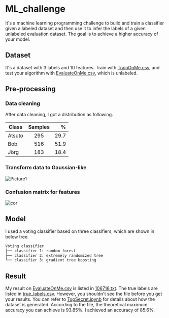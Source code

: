 # ML_challenge

It's a machine learning programming challenge to build and train a classifier given a labeled dataset and then use it to infer the labels of a given unlabeled evaluation dataset. The goal is to achieve a higher accuracy of your model.

## Dataset

It's a dataset with 3 labels and 10 features. Train with [TrainOnMe.csv](https://github.com/jhan15/ML_challenge/blob/master/Dataset/TrainOnMe.csv), 
and test your algorithm with [EvaluateOnMe.csv](https://github.com/jhan15/ML_challenge/blob/master/Dataset/EvaluateOnMe.csv), which is unlabeled.

## Pre-processing

### Data cleaning

After data cleaning, I got a distribution as following.

| Class         | Samples       |      %|
| ------------- |:-------------:| -----:|
| Atsuto        | 295           |   29.7|
| Bob           | 516           |   51.9|
| Jörg          | 183           |   18.4|

### Transform data to Gaussian-like

![Picture1](https://user-images.githubusercontent.com/62132206/120284625-ba4a3e00-c2bc-11eb-8e59-916d5b8a5b4e.png)

### Confusion matrix for features

![cor](https://user-images.githubusercontent.com/62132206/117428710-9c402680-af26-11eb-97b5-bd7953c1a57e.png)

## Model

I used a voting classifier based on three classifiers, which are shown in below tree.

```bash
Voting classifier
├── classifier 1: random forest
├── classifier 2: extremely randomized tree
└── classifier 3: gradient tree boosting
```

## Result

My result on [EvaluateOnMe.csv](https://github.com/jhan15/ML_challenge/blob/master/Dataset/EvaluateOnMe.csv) is listed in [106716.txt](https://github.com/jhan15/ML_challenge/blob/master/Result/106716.txt). The true labels are listed in [true_labels.csv](https://github.com/jhan15/ML_challenge/blob/master/Result/true_labels.csv). However, you shouldn't see the file before you get your results. You can refer to [TopSecret.ipynb](https://github.com/jhan15/ML_challenge/blob/master/Result/TopSecret.ipynb) for details about how the dataset is generated. According to the file, the theoretical maximum accuracy you can achieve is 93.85%. I achieved an accuracy of 85.6%.
